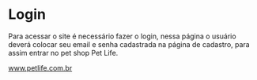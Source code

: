 # Login

Para acessar o site é necessário fazer o login, nessa página o usuário deverá colocar seu email e senha cadastrada na página de cadastro, para assim entrar no pet shop Pet Life. 

 

www.petlife.com.br 